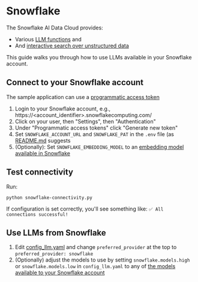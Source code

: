 # Snowflake

The Snowflake AI Data Cloud provides:
* Various [LLM functions](https://docs.snowflake.com/en/user-guide/snowflake-cortex/cortex-llm-rest-api) and
* And [interactive search over unstructured data](https://docs.snowflake.com/en/user-guide/snowflake-cortex/cortex-search/cortex-search-overview)

This guide walks you through how to use LLMs available in your Snowflake account.

## Connect to your Snowflake account

The sample application can use a [programmatic access token](https://docs.snowflake.com/en/user-guide/programmatic-access-tokens)

1. Login to your Snowflake account, e.g., https://<account_identifier>.snowflakecomputing.com/
2. Click on your user, then "Settings", then "Authentication"
3. Under "Programmatic access tokens" click "Generate new token"
4. Set `SNOWFLAKE_ACCOUNT_URL` and `SNOWFLAKE_PAT` in the `.env` file (as [README.md](../README.md) suggests
5. (Optionally): Set `SNOWFLAKE_EMBEDDING_MODEL` to an [embedding model available in Snowflake](https://docs.snowflake.com/en/user-guide/snowflake-cortex/vector-embeddings#text-embedding-models)

## Test connectivity

Run:

```
python snowflake-connectivity.py
```

If configuration is set correctly, you'll see something like: `✅ All connections successful!`

## Use LLMs from Snowflake

1. Edit [config_llm.yaml](../code/config_llm.yaml) and change `preferred_provider` at the top to `preferred_provider: snowflake`
2. (Optionally) adjust the models to use by setting `snowflake.models.high` or `snowflake.models.low` in `config_llm.yaml` to any of [the models available to your Snowflake account](https://docs.snowflake.com/en/user-guide/snowflake-cortex/llm-functions#availability)
